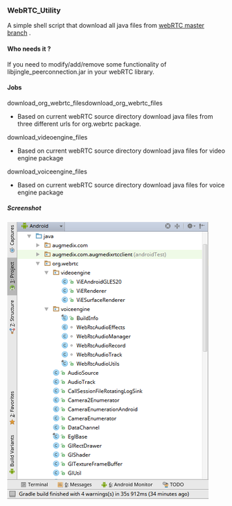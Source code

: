 ### WebRTC_Utility
A simple shell script that download all java files from [webRTC master branch](https://chromium.googlesource.com/external/webrtc/) . 

#### Who needs it ?
If you need to modify/add/remove some functionality of libjingle_peerconnection.jar in your webRTC library.

#### Jobs
download_org_webrtc_filesdownload_org_webrtc_files
* Based on current webRTC source directory download java files from three different urls for org.webrtc package. 

download_videoengine_files
* Based on current webRTC source directory download java files for video engine package

download_voiceengine_files
* Based on current webRTC source directory download java files for voice engine package

 
##### Screenshot

  ![libjingle_peerconnection.jar file tree ](/Selection_017.png?raw=true "File Tree")


